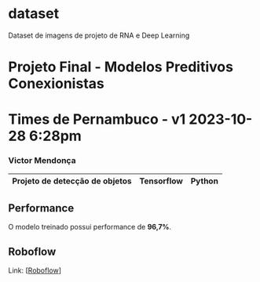 # dataset
Dataset de imagens de projeto de RNA e Deep Learning

# Projeto Final - Modelos Preditivos Conexionistas
# Times de Pernambuco - v1 2023-10-28 6:28pm

### Victor Mendonça

|**Projeto de detecção de objetos**|**Tensorflow**|**Python**|
|--|--|--|

## Performance

O modelo treinado possui performance de **96,7%**.

## Roboflow

Link: [[Roboflow]([(https://universe.roboflow.com/vascmen98/times-de-pernambuco)https://universe.roboflow.com/vascmen98/times-de-pernambuco])]
